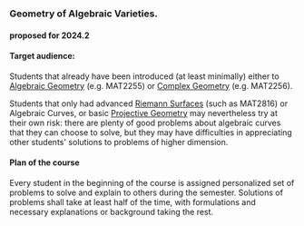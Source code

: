 
### Geometry of Algebraic Varieties.

#### proposed for 2024.2

#### Target audience: 

Students that already have been introduced (at least minimally) 
either
to [Algebraic Geometry](ag-en.md) (e.g. MAT2255)
or [Complex Geometry](complex.md) (e.g. MAT2256).

Students that only had advanced [Riemann Surfaces](rs-en.md) (such as MAT2816)
or Algebraic Curves, or basic [Projective Geometry](pg.md)
may nevertheless try at their own risk:
there are plenty of good problems about algebraic curves that they can choose to solve,
but they may have difficulties in appreciating other students' solutions 
to problems of higher dimension.


#### Plan of the course

Every student in the beginning of the course is assigned personalized set of problems
to solve and explain to others during the semester. Solutions of problems shall take at
least half of the time, with formulations and necessary explanations or background taking the rest.


